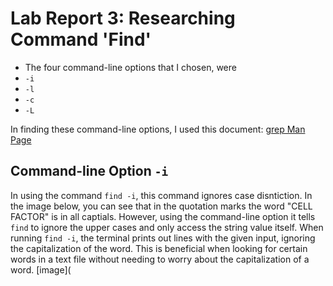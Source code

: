 # Lab Report 3: Researching Command 'Find'
* The four command-line options that I chosen, were
* `-i`
* `-l`
* `-c`
* `-L`

In finding these command-line options, I used this document: [grep Man Page](https://ss64.com/osx/grep.html)
## Command-line Option `-i`

In using the command `find -i`, this command ignores case disntiction. In the image below, you can see that in the quotation marks the word "CELL FACTOR" is in all captials. However, using the command-line option it tells `find` to ignore the upper cases and only access the string value itself. When running `find -i`, the terminal prints out lines with the given input, ignoring the capitalization of the word. This is beneficial when looking for certain words in a text file without needing to worry about the capitalization of a word.
[image](
